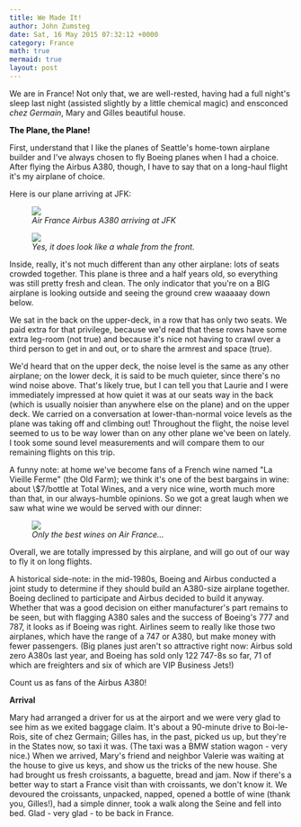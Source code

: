 ```yaml
---
title: We Made It!
author: John Zumsteg
date: Sat, 16 May 2015 07:32:12 +0000
category: France
math: true
mermaid: true
layout: post
---
```

We are in France! Not only that, we are well-rested, having had a full night's sleep last night (assisted slightly by a little chemical magic) and ensconced *chez Germain*, Mary and Gilles beautiful house.

<span style="color: #000000;"><b>The Plane, the Plane!</b></span>

First, understand that I like the planes of Seattle's home-town airplane builder and I've always chosen to fly Boeing planes when I had a choice. After flying the Airbus A380, though, I have to say that on a long-haul flight it's my airplane of choice.

Here is our plane arriving at JFK:

<figure>
	<img src="{{site.url}}/assets/images/2015/05/2015-blog-5.jpg"/>
	<figcaption><em>Air France Airbus A380 arriving at JFK</em></figcaption>
</figure>



<figure>
	<img src="{{site.url}}/assets/images/2015/05/2015-blog-6.jpg"/>
	<figcaption><em>Yes, it does look like a whale from the front.</em></figcaption>
</figure>



Inside, really, it's not much different than any other airplane: lots of seats crowded together. This plane is three and a half years old, so everything was still pretty fresh and clean. The only indicator that you're on a BIG airplane is looking outside and seeing the ground crew waaaaay down below.

We sat in the back on the upper-deck, in a row that has only two seats. We paid extra for that privilege, because we'd read that these rows have some extra leg-room (not true) and because it's nice not having to crawl over a third person to get in and out, or to share the armrest and space (true).

We'd heard that on the upper deck, the noise level is the same as any other airplane; on the lower deck, it is said to be much quieter, since there's no wind noise above. That's likely true, but I can tell you that Laurie and I were immediately impressed at how quiet it was at our seats way in the back (which is usually noisier than anywhere else on the plane) and on the upper deck. We carried on a conversation at lower-than-normal voice levels as the plane was taking off and climbing out! Throughout the flight, the noise level seemed to us to be way lower than on any other plane we've been on lately. I took some sound level measurements and will compare them to our remaining flights on this trip.

A funny note: at home we've become fans of a French wine named "La Vieille Ferme" (the Old Farm); we think it's one of the best bargains in wine: about \\$7/bottle at Total Wines, and a very nice wine, worth much more than that, in our always-humble opinions. So we got a great laugh when we saw what wine we would be served with our dinner:

<figure>
	<img src="{{site.url}}/assets/images/2015/05/DSC04631.jpg"/>
	<figcaption><em>Only the best wines on Air France...</em></figcaption>
</figure>



Overall, we are totally impressed by this airplane, and will go out of our way to fly it on long flights.

A historical side-note: in the mid-1980s, Boeing and Airbus conducted a joint study to determine if they should build an A380-size airplane together. Boeing declined to participate and Airbus decided to build it anyway. Whether that was a good decision on either manufacturer's part remains to be seen, but with flagging A380 sales and the success of Boeing's 777 and 787, it looks as if Boeing was right. Airlines seem to really like those two airplanes, which have the range of a 747 or A380, but make money with fewer passengers. (Big planes just aren't so attractive right now: Airbus sold zero A380s last year, and Boeing has sold only 122 747-8s so far, 71 of which are freighters and six of which are VIP Business Jets!)

Count us as fans of the Airbus A380!

<strong>Arrival</strong>

Mary had arranged a driver for us at the airport and we were very glad to see him as we exited baggage claim. It's about a 90-minute drive to Boi-le-Rois, site of chez Germain; Gilles has, in the past, picked us up, but they're in the States now, so taxi it was. (The taxi was a BMW station wagon - very nice.) When we arrived, Mary's friend and neighbor Valerie was waiting at the house to give us keys, and show us the tricks of the new house. She had brought us fresh croissants, a baguette, bread and jam. Now if there's a better way to start a France visit than with croissants, we don't know it. We devoured the croissants, unpacked, napped, opened a bottle of wine (thank you, Gilles!), had a simple dinner, took a walk along the Seine and fell into bed. Glad - very glad - to be back in France.
